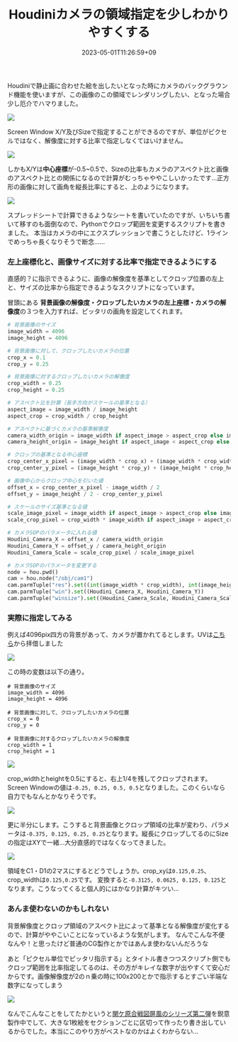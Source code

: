 ﻿---
title: Houdiniカメラの領域指定を少しわかりやすくする
date: "2023-05-01T11:26:59+09"
image: "230501_houdiniCameraCrop/2023-05-01-14-05-55.png"
thumbnail: "2023-05-01-14-05-55.png"
tags: ["Software"]
---

Houdiniで静止画に合わせた絵を出したいとなった時にカメラのバックグラウンド機能を使いますが、この画像のこの領域でレンダリングしたい、となった場合少し厄介でハマりました。

![](2023-05-01-11-29-23.png)

Screen Window X/Y及びSizeで指定することができるのですが、単位がピクセルではなく、解像度に対する比率で指定しなくてはいけません。

![](2023-05-01-15-59-18.png)

しかもX/Yは**中心座標**が-0.5~0.5で、Sizeの比率もカメラのアスペクト比と画像のアスペクト比との関係になるので計算がむっちゃややこしいかったです…正方形の画像に対して画角を縦長比率にすると、上のようになります。

![](2023-05-01-11-36-59.png)

スプレッドシートで計算できるようなシートを書いていたのですが、いちいち書いて移すのも面倒なので、Pythonでクロップ範囲を変更するスクリプトを書きました。
本当はカメラの中にエクスプレッションで書こうとしたけど、1ラインでめっちゃ長くなりそうで断念……

### 左上座標化と、画像サイズに対する比率で指定できるようにする

直感的？に指示できるように、画像の解像度を基準としてクロップ位置の左上と、サイズの比率から指定できるようなスクリプトになっています。

冒頭にある **背景画像の解像度・クロップしたいカメラの左上座標・カメラの解像度**の３つを入力すれば、ピッタリの画角を設定してくれます。

```python
# 背景画像のサイズ
image_width = 4096
image_height = 4096

# 背景画像に対して、クロップしたいカメラの位置
crop_x = 0.1
crop_y = 0.25

# 背景画像に対するクロップしたいカメラの解像度
crop_width = 0.25
crop_height = 0.25

# アスペクト比を計算（長手方向がスケールの基準となる）
aspect_image = image_width / image_height
aspect_crop = crop_width / crop_height

# アスペクトに基づくカメラの基準解像度
camera_width_origin = image_width if aspect_image > aspect_crop else image_height * aspect_crop
camera_height_origin = image_height if aspect_image < aspect_crop else image_width / aspect_crop

# クロップの基準となる中心座標
crop_center_x_pixel = (image_width * crop_x) + (image_width * crop_width) / 2
crop_center_y_pixel = (image_height * crop_y) + (image_height * crop_height) / 2

# 画像中心からクロップ中心を引いた値
offset_x = crop_center_x_pixel - image_width / 2
offset_y = image_height / 2 - crop_center_y_pixel

# スケールのサイズ基準となる値
scale_image_pixel = image_width if aspect_image > aspect_crop else image_height
scale_crop_pixel = crop_width * image_width if aspect_image > aspect_crop else crop_height * image_height

# カメラSOPのパラメータに入れる値
Houdini_Camera_X = offset_x / camera_width_origin
Houdini_Camera_Y = offset_y / camera_height_origin
Houdini_Camera_Scale = scale_crop_pixel / scale_image_pixel

# カメラSOPのパラメータを変更する
node = hou.pwd()
cam = hou.node("/obj/cam1")
cam.parmTuple("res").set((int(image_width * crop_width), int(image_height * crop_height)))
cam.parmTuple("win").set((Houdini_Camera_X, Houdini_Camera_Y))
cam.parmTuple("winsize").set((Houdini_Camera_Scale, Houdini_Camera_Scale))
```

### 実際に指定してみる


例えば4096pix四方の背景があって、カメラが置かれてるとします。UVは[こちら](https://commons.wikimedia.org/wiki/File:UV_checker_Map_byValle.jpg)から拝借しました

![](2023-05-01-13-53-27.png)

この時の変数は以下の通り。

```
# 背景画像のサイズ
image_width = 4096
image_height = 4096

# 背景画像に対して、クロップしたいカメラの位置
crop_x = 0
crop_y = 0

# 背景画像に対するクロップしたいカメラの解像度
crop_width = 1
crop_height = 1
```

![](2023-05-01-13-58-59.png)

crop_widthとheightを0.5にすると、右上1/4を残してクロップされます。Screen Windowの値は`-0.25, 0.25, 0.5, 0.5`となりました。このくらいなら自力でもなんとかなりそうです。


![](2023-05-01-14-05-55.png)

更に半分にします。こうすると背景画像とクロップ領域の比率が変わり、パラメータは`-0.375, 0.125, 0.25, 0.25`となります。縦長にクロップしてるのにSizeの指定はXYで一緒…大分直感的ではなくなってきました。


![](2023-05-01-14-03-34.png)

領域をC1・D1の2マスにするとどうでしょうか。crop_xyは`0.125,0.25`、crop_widthは`0.125,0.25`です。
変換すると`-0.3125, 0.0625, 0.125, 0.125`となります。こうなってくると個人的にはかなり計算がキツい…

### あんま使わないのかもしれない

背景解像度とクロップ領域のアスペクト比によって基準となる解像度が変化するので、計算がややこいことになっているような気がします。
なんでこんな不便なんや！と思ったけど普通のCG製作とかではあんま使わないんだろうな

あと「ピクセル単位でピッタリ指示する」とタイトル書きつつスクリプト側でもクロップ範囲を比率指定してるのは、その方がキレイな数字が出やすくて安心だからです。画像解像度が2のｎ乗の時に100x200とかで指示するとすごい半端な数字になってしまう

![](2023-05-01-14-25-35.png)

なんでこんなことをしてたかというと[関ケ原合戦図屏風のシリーズ第二弾](https://www.youtube.com/watch?v=cLALb_5tGQc)を鋭意製作中でして、大きな1枚絵をセクションごとに区切って作ったり書き出しているからでした。本当にこのやり方がベストなのかはよくわからない…